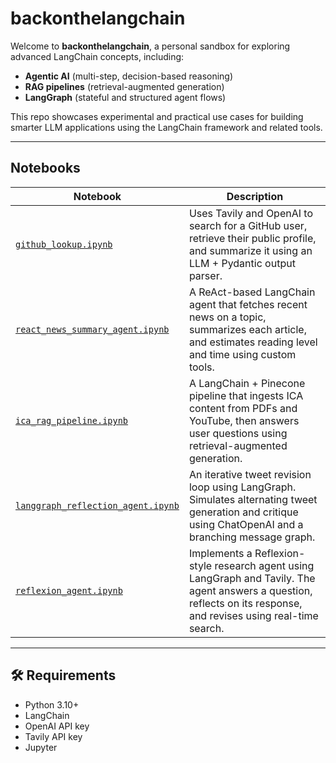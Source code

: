 # backonthelangchain

Welcome to **backonthelangchain**, a personal sandbox for exploring advanced LangChain concepts, including:

- **Agentic AI** (multi-step, decision-based reasoning)
- **RAG pipelines** (retrieval-augmented generation)
- **LangGraph** (stateful and structured agent flows)

This repo showcases experimental and practical use cases for building smarter LLM applications using the LangChain framework and related tools.

---

## Notebooks

| Notebook | Description |
|----------|-------------|
| [`github_lookup.ipynb`](github_lookup.ipynb) | Uses Tavily and OpenAI to search for a GitHub user, retrieve their public profile, and summarize it using an LLM + Pydantic output parser. |
| [`react_news_summary_agent.ipynb`](react_news_summary_agent.ipynb) | A ReAct-based LangChain agent that fetches recent news on a topic, summarizes each article, and estimates reading level and time using custom tools. |
| [`ica_rag_pipeline.ipynb`](ica_rag_pipeline.ipynb) | A LangChain + Pinecone pipeline that ingests ICA content from PDFs and YouTube, then answers user questions using retrieval-augmented generation. |
| [`langgraph_reflection_agent.ipynb`](langgraph_reflection_agent.ipynb) | An iterative tweet revision loop using LangGraph. Simulates alternating tweet generation and critique using ChatOpenAI and a branching message graph. |
| [`reflexion_agent.ipynb`](reflexion_agent.ipynb) | Implements a Reflexion-style research agent using LangGraph and Tavily. The agent answers a question, reflects on its response, and revises using real-time search. |
---

## 🛠️ Requirements

- Python 3.10+
- LangChain
- OpenAI API key
- Tavily API key
- Jupyter

